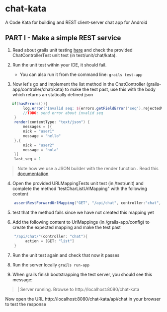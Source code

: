chat-kata
=========

A Code Kata for building and REST client-server chat app for Android

PART I - Make a simple REST service
------------------------------------

1. Read about grails unit testing [here][1] and check the provided ChatControllerTest unit test (in test/unit/chat/kata).
2. Run the unit test within your IDE, it should fail.
     
   - You can also run it from the command line:  `grails test-app`

3. Now let's go and implement the list method in the ChatController (grails-app/controller/chat/kata) to make the test past, use this with the body which returns an statically defined json

```groovy
   if(hasErrors()){
        log.error("Invalid seq: ${errors.getFieldError('seq').rejectedValue}")
        //TODO: send error about invalid seq
    }
    render(contentType: "text/json") {
        messages = [{
        nick = "user1"
        message = "hello"
    },{
        nick = "user2"
        message = "hola"
    }]
    last_seq = 1
```

> Note how we use a JSON builder with the render function . Read this [documentation][2]  

4. Open the provided URLMappingTests unit test (in /test/unit) and complete the method 'testCharListUrlMapping" with the following content

```groovy
    assertRestForwardUrlMapping("GET", "/api/chat", controller:"chat", action:"list")
```

5. test that the method fails since we have not created this mapping yet

6. Add the following content to UrlMappings (in /grails-app/config) to create the expected mapping and make the test past

```groovy
    "/api/chat/"(controller: "chat"){
	     action = [GET: "list"]
    }
```

7. Run the unit test again and check that now it passes

7. Run the server locally ``grails run-app``

8. When grails finish bootstrapping the test server, you should see this message:

> | Server running. Browse to http://localhost:8080/chat-kata

Now open the URL http://localhost:8080/chat-kata/api/chat in your browser to test the response




[1]: http://grails.org/doc/2.2.1/guide/testing.html "Grails Unit Testing"
[2]: http://grails.org/doc/2.2.1/ref/Controllers/render.html "Grails reder user guide"
